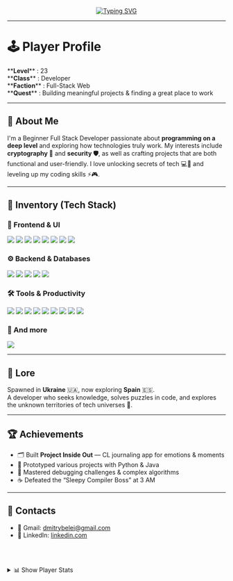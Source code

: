 <div align="center">
    <a href="https://git.io/typing-svg"><img
            src="https://readme-typing-svg.herokuapp.com?font=Montserrat&weight=500&size=33&letterSpacing=2px&duration=2000&pause=10000&color=E2CB4C&center=true&vCenter=true&width=435&lines=%3C%5C+dmbiee+here!+%3E"
            alt="Typing SVG" /></a>
            
</div>
<hr>

<h1>🕹️ Player Profile</h1>

<p>**<strong>Level</strong>** : 23<br>
**<strong>Class</strong>** : Developer<br>
**<strong>Faction</strong>** : Full-Stack Web <br>
**<strong>Quest</strong>** : Building meaningful projects & finding a great place to work</p>

<hr>

<h2>👾 About Me</h2>
<p>I'm a Beginner Full Stack Developer passionate about <strong>programming on a deep level</strong> and exploring how technologies truly work.  
My interests include <strong>cryptography 🔑</strong> and <strong>security 🛡️</strong>, as well as crafting projects that are both functional and user-friendly.  
I love unlocking secrets of tech 💻🎯 and leveling up my coding skills ⚡🎮.</p>

<hr>

<h2>🧰 Inventory (Tech Stack)</h2>

<h3>🎨 Frontend & UI</h3>
<p><img src="https://ziadoua.github.io/m3-Markdown-Badges/badges/HTML/html2.svg"> <img src="https://ziadoua.github.io/m3-Markdown-Badges/badges/CSS/css2.svg"> <img src="https://ziadoua.github.io/m3-Markdown-Badges/badges/Javascript/javascript3.svg"> <img src="https://ziadoua.github.io/m3-Markdown-Badges/badges/TypeScript/typescript3.svg"> <img src="https://ziadoua.github.io/m3-Markdown-Badges/badges/Sass/sass2.svg"> <img src="https://ziadoua.github.io/m3-Markdown-Badges/badges/React/react3.svg"> <img src="https://ziadoua.github.io/m3-Markdown-Badges/badges/TailwindCSS/tailwindcss3.svg"> <img src="https://ziadoua.github.io/m3-Markdown-Badges/badges/Figma/figma3.svg"></p>

<h3>⚙️ Backend & Databases</h3>
<p> <img src="https://ziadoua.github.io/m3-Markdown-Badges/badges/Python/python3.svg"> <img src="https://ziadoua.github.io/m3-Markdown-Badges/badges/Java/java3.svg"> <img src="https://ziadoua.github.io/m3-Markdown-Badges/badges/NodeJS/nodejs2.svg"> <img src="https://ziadoua.github.io/m3-Markdown-Badges/badges/MySQL/mysql3.svg"> <img src="https://ziadoua.github.io/m3-Markdown-Badges/badges/PostgreSQL/postgresql2.svg">

<h3>🛠 Tools & Productivity</h3>
<p><img src="https://ziadoua.github.io/m3-Markdown-Badges/badges/Git/git3.svg"> <img src="https://ziadoua.github.io/m3-Markdown-Badges/badges/Github/github3.svg"> <img src="https://ziadoua.github.io/m3-Markdown-Badges/badges/Linux/linux3.svg"> <img src="https://ziadoua.github.io/m3-Markdown-Badges/badges/Docker/docker3.svg"> <img src="https://ziadoua.github.io/m3-Markdown-Badges/badges/Vim/vim3.svg"> <img src="  https://ziadoua.github.io/m3-Markdown-Badges/badges/VisualStudioCode/visualstudiocode2.svg"> <img src="https://ziadoua.github.io/m3-Markdown-Badges/badges/Obsidian/obsidian2.svg"> <img src="https://ziadoua.github.io/m3-Markdown-Badges/badges/npm/npm3.svg"> <img src="https://ziadoua.github.io/m3-Markdown-Badges/badges/Postman/postman2.svg"> 

<h3> 🧱 And more </h3>
<p><img src="https://skillicons.dev/icons?i=spring,vite,stackoverflow,windows,notion&perline=10" /></p>

<hr>

<h2>📜 Lore</h2>
<p>Spawned in <strong>Ukraine</strong> 🇺🇦, now exploring <strong>Spain</strong> 🇪🇸.  <br>
A developer who seeks knowledge, solves puzzles in code, and explores the unknown territories of tech universes 🌌.</p>

<hr>

<h2>🏆 Achievements</h2>
<ul>
  <li>🗂 Built <strong>Project Inside Out</strong> — CL journaling app for emotions & moments</li>
  <li>🚀 Prototyped various projects with Python & Java</li>
  <li>🎯 Mastered debugging challenges & complex algorithms</li>
  <li>☕ Defeated the “Sleepy Compiler Boss” at 3 AM</li>
</ul>

<hr>

<h2>📡 Contacts</h2>
<ul>
  <li>📧 Gmail: <a href="mailto:dmitrybelei@gmail.com">dmitrybelei@gmail.com</a></li>
  <li>💼 LinkedIn: <a href="https://www.linkedin.com/in/dmytro-belei-47b11135b/">linkedin.com</a></li>
</ul>

  <br><br>

<details>
  <summary>📊 Show Player Stats</summary>
  <br><br>
  <a href="https://u8views.com/github/dmbiee"><img src="https://u8views.com/api/v1/github/profiles/67877526/views/day-week-month-total-count.svg"></a>
  <br><br>
  <img src="https://github-readme-stats.vercel.app/api/top-langs/?username=dmbiee&layout=compact&theme=merko" alt="Top Langs"/>
  <br><br>
  <img src="https://github-readme-stats.vercel.app/api?username=dmbiee&hide=prs&show_icons=true&theme=merko" alt="GitHub Stats"/>
  <br><br>
  <img src="https://github-readme-activity-graph.vercel.app/graph?username=dmbiee&theme=merko" alt="GitHub Stats"/>
</details>
